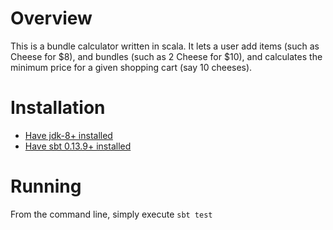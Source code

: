# Overview

This is a bundle calculator written in scala. It lets a user add items (such as Cheese for $8), and bundles 
(such as 2 Cheese for $10), and calculates the minimum price for a given shopping cart (say 10 cheeses).

# Installation

* [Have jdk-8+ installed](http://www.oracle.com/technetwork/java/javase/downloads/index.html)
* [Have sbt 0.13.9+ installed](http://www.scala-sbt.org/download.html)

# Running

From the command line, simply execute
`sbt test`